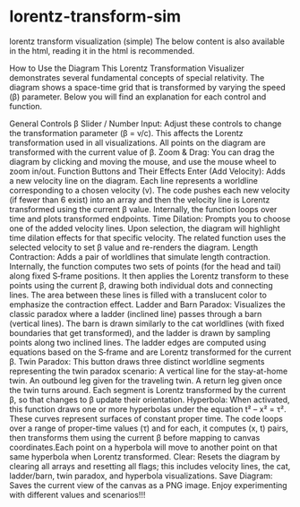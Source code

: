 # lorentz-transform-sim
lorentz transform visualization (simple)
The below content is also available in the html, reading it in the html is recommended.

How to Use the Diagram
This Lorentz Transformation Visualizer demonstrates several fundamental concepts of special relativity. The diagram shows a space-time grid that is transformed by varying the speed (β) parameter. Below you will find an explanation for each control and function.

General Controls
β Slider / Number Input: Adjust these controls to change the transformation parameter (β = v/c). This affects the Lorentz transformation used in all visualizations. All points on the diagram are transformed with the current value of β.
Zoom & Drag: You can drag the diagram by clicking and moving the mouse, and use the mouse wheel to zoom in/out.
Function Buttons and Their Effects
Enter (Add Velocity): Adds a new velocity line on the diagram. Each line represents a worldline corresponding to a chosen velocity (v). The code pushes each new velocity (if fewer than 6 exist) into an array and then the velocity line is Lorentz transformed using the current β value. Internally, the function loops over time and plots transformed endpoints.
Time Dilation: Prompts you to choose one of the added velocity lines. Upon selection, the diagram will highlight time dilation effects for that specific velocity. The related function uses the selected velocity to set β value and re-renders the diagram.
Length Contraction: Adds a pair of worldlines that simulate length contraction. Internally, the function computes two sets of points (for the head and tail) along fixed S‑frame positions. It then applies the Lorentz transform to these points using the current β, drawing both individual dots and connecting lines. The area between these lines is filled with a translucent color to emphasize the contraction effect.
Ladder and Barn Paradox: Visualizes the classic paradox where a ladder (inclined line) passes through a barn (vertical lines). The barn is drawn similarly to the cat worldlines (with fixed boundaries that get transformed), and the ladder is drawn by sampling points along two inclined lines. The ladder edges are computed using equations based on the S‑frame and are Lorentz transformed for the current β.
Twin Paradox: This button draws three distinct worldline segments representing the twin paradox scenario:
A vertical line for the stay-at-home twin.
An outbound leg given for the traveling twin.
A return leg given once the twin turns around.
Each segment is Lorentz transformed by the current β, so that changes to β update their orientation.
Hyperbola: When activated, this function draws one or more hyperbolas under the equation t² – x² = τ². These curves represent surfaces of constant proper time. The code loops over a range of proper-time values (τ) and for each, it computes (x, t) pairs, then transforms them using the current β before mapping to canvas coordinates.Each point on a hyperbola will move to another point on that same hyperbola when Lorentz transformed.
Clear: Resets the diagram by clearing all arrays and resetting all flags; this includes velocity lines, the cat, ladder/barn, twin paradox, and hyperbola visualizations.
Save Diagram: Saves the current view of the canvas as a PNG image.
Enjoy experimenting with different values and scenarios!!!
